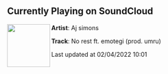 ## Currently Playing on SoundCloud

[<img align="left" width="100" src="https://i1.sndcdn.com/artworks-URfg1t69DiuDs8nb-h6wyrw-t500x500.jpg">](https://soundcloud.com/ajsimons/no-rest-ft-emotegi-prod-umru)

**Artist**: Aj simons 

**Track**: No rest ft. emotegi (prod. umru)

Last updated at 02/04/2022 10:01

